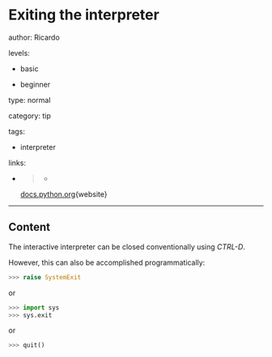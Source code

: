 # Exiting the interpreter
author: Ricardo

levels:

  - basic

  - beginner

type: normal

category: tip

tags:

  - interpreter

links:

  - >-
    [docs.python.org](https://docs.python.org/2/tutorial/interpreter.html){website}

---
## Content

The interactive interpreter can be closed conventionally using _CTRL-D_. 

However, this can also be accomplished programmatically:

```python 
>>> raise SystemExit
```

or

```python 
>>> import sys
>>> sys.exit
```

or

```python
>>> quit()
```